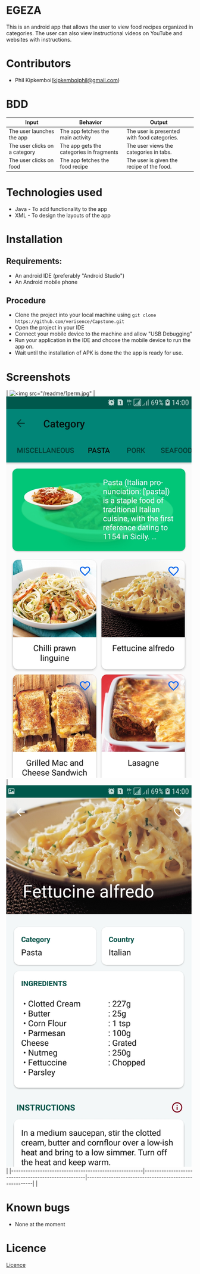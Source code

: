 # EGEZA
This is an android app that allows the user to view food recipes organized in categories. The user can also view instructional videos on YouTube and websites with instructions.

# Contributors
* Phil Kipkemboi(kipkemboiphil@gmail.com)


# BDD
| Input                                      | Behavior                                 | Output                                        |
|--------------------------------------------|------------------------------------------|-----------------------------------------------|
| The user launches the app                  | The app fetches the main activity        | The user is presented with food categories. |
| The user clicks on a category              | The app gets the categories in fragments           | The user views the categories in tabs.       |
| The user clicks on food | The app fetches the food recipe | The user is given the recipe of the food.        |

# Technologies used
* Java - To add functionality to the app
* XML - To design the layouts of the app

# Installation
## Requirements:
* An android IDE (preferably "Android Studio")
* An Android mobile phone

## Procedure
* Clone the project into your local machine using `git clone https://github.com/verisence/Capstone.git`
* Open the project in your IDE
* Connect your mobile device to the machine and allow "USB Debugging"
* Run your application in the IDE and choose the mobile device to run the app on.
* Wait until the installation of APK is done the the app is ready for use.

# Screenshots
| ![<img src="/readme/1perm.jpg"](/readme/1.home.jpg)     | ![<img src="/readme/2perma.jpg"](/readme/2.cats.jpg) | ![<img src="/readme/3login.jpg"](/readme/3.recipe.jpg)   |
|-------------------------------------------------------|-----------------------------------------------------|-------------------------------------------------------|                                                     |

# Known bugs
* None at the moment

# Licence

[Licence](Licence)
